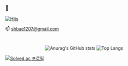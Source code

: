 ### 👋

[![Hits](https://hits.seeyoufarm.com/api/count/incr/badge.svg?url=https%3A%2F%2Fgithub.com%2FEsocle&count_bg=%23BF3DC8&title_bg=%23000000&icon=&icon_color=%23FFFFFF&title=%F0%9F%92%98+%EB%B0%A9%EB%AC%B8&edge_flat=false)](https://hits.seeyoufarm.com)

📫 shbae1207@gmail.com
#
<!--
**Esocle/Esocle** is a ✨ _special_ ✨ repository because its `README.md` (this file) appears on your GitHub profile.

Here are some ideas to get you started:

- 🔭 I’m currently working on ...
- 🌱 I’m currently learning ...
- 👯 I’m looking to collaborate on ...
- 🤔 I’m looking for help with ...
- 💬 Ask me about ...
- 📫 How to reach me: ...
- 😄 Pronouns: ...
- ⚡ Fun fact: ...
-->
<div align="center">

![Anurag's GitHub stats](https://github-readme-stats.vercel.app/api?username=Esocle&show_icons=true&theme=buefy)
![Top Langs](https://github-readme-stats.vercel.app/api/top-langs/?username=6810779s&layout=compact&theme=buefy)

</div>

[![Solved.ac
프로필](http://mazassumnida.wtf/api/generate_badge?boj=shbae1207)](https://solved.ac/shbae1207)
